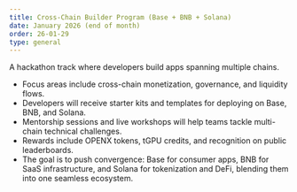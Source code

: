 ```yaml
---
title: Cross-Chain Builder Program (Base + BNB + Solana)
date: January 2026 (end of month)
order: 26-01-29
type: general
---
```


A hackathon track where developers build apps spanning multiple chains.

- Focus areas include cross-chain monetization, governance, and liquidity flows.
- Developers will receive starter kits and templates for deploying on Base, BNB, and Solana.
- Mentorship sessions and live workshops will help teams tackle multi-chain technical challenges.
- Rewards include OPENX tokens, tGPU credits, and recognition on public leaderboards.
- The goal is to push convergence: Base for consumer apps, BNB for SaaS infrastructure, and Solana for tokenization and DeFi, blending them into one seamless ecosystem.
